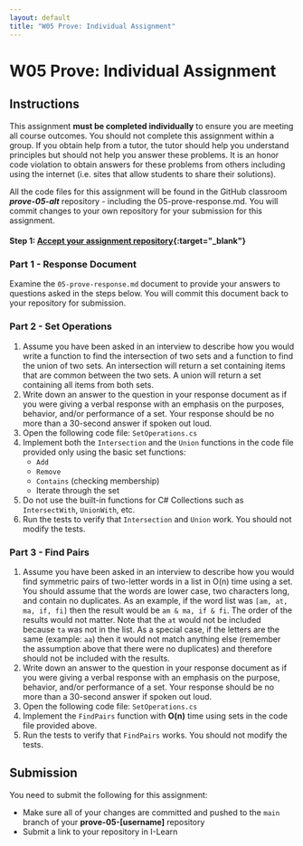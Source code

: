 ```yaml
---
layout: default
title: "W05 Prove: Individual Assignment"
---
```


# W05 Prove: Individual Assignment
## Instructions
This assignment **must be completed individually** to ensure you are meeting all course outcomes. You should not complete this assignment within a group. If you obtain help from a tutor, the tutor should help you understand principles but should not help you answer these problems. It is an honor code violation to obtain answers for these problems from others including using the internet (i.e. sites that allow students to share their solutions).

All the code files for this assignment will be found in the GitHub classroom ***prove-05-alt*** repository - including the 05-prove-response.md. You will commit changes to your own repository for your submission for this assignment.

#### Step 1: [Accept your assignment repository](prove-classroom-alt){:target="_blank"}

### Part 1 - Response Document
Examine the `05-prove-response.md` document to provide your answers to questions asked in the steps below. You will commit this document back to your repository for submission.

### Part 2 - Set Operations
1. Assume you have been asked in an interview to describe how you would write a function to find the intersection of two sets and a function to find the union of two sets. An intersection will return a set containing items that are common between the two sets. A union will return a set containing all items from both sets.
2. Write down an answer to the question in your response document as if you were giving a verbal response with an emphasis on the purposes, behavior, and/or performance of a set. Your response should be no more than a 30-second answer if spoken out loud.
3. Open the following code file: `SetOperations.cs`
4. Implement both the `Intersection` and the `Union` functions in the code file provided only using the basic set functions:
    * `Add`
    * `Remove`
    * `Contains` (checking membership)
    * Iterate through the set
5. Do not use the built-in functions for C# Collections such as `IntersectWith`, `UnionWith`, etc.
6. Run the tests to verify that `Intersection` and `Union` work. You should not modify the tests.

### Part 3 - Find Pairs
1. Assume you have been asked in an interview to describe how you would find symmetric pairs of two-letter words in a list in O(n) time using a set. You should assume that the words are lower case, two characters long, and contain no duplicates. As an example, if the word list was `[am, at, ma, if, fi]` then the result would be `am & ma, if & fi`. The order of the results would not matter. Note that the `at` would not be included because `ta` was not in the list. As a special case, if the letters are the same (example: `aa`) then it would not match anything else (remember the assumption above that there were no duplicates) and therefore should not be included with the results.
2. Write down an answer to the question in your response document as if you were giving a verbal response with an emphasis on the purpose, behavior, and/or performance of a set. Your response should be no more than a 30-second answer if spoken out loud.
3. Open the following code file: `SetOperations.cs`
4. Implement the `FindPairs` function with **O(n)** time using sets in the code file provided above.
5. Run the tests to verify that `FindPairs` works. You should not modify the tests.


## Submission
You need to submit the following for this assignment:
* Make sure all of your changes are committed and pushed to the `main` branch of your **prove-05-[username]** repository
* Submit a link to your repository in I-Learn
